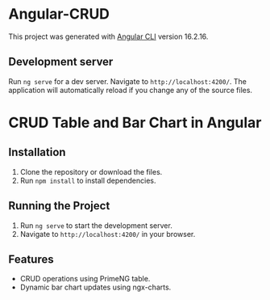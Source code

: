 # Angular-CRUD

This project was generated with [Angular CLI](https://github.com/angular/angular-cli) version 16.2.16.

## Development server

Run `ng serve` for a dev server. Navigate to `http://localhost:4200/`. The application will automatically reload if you change any of the source files.

# CRUD Table and Bar Chart in Angular

## Installation
1. Clone the repository or download the files.
2. Run `npm install` to install dependencies.

## Running the Project
1. Run `ng serve` to start the development server.
2. Navigate to `http://localhost:4200/` in your browser.

## Features
- CRUD operations using PrimeNG table.
- Dynamic bar chart updates using ngx-charts.
